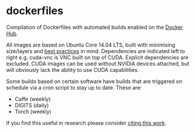 dockerfiles
===========

Compilation of Dockerfiles with automated builds enabled on the [Docker Hub](https://registry.hub.docker.com/repos/kaixhin/).

All images are based on Ubuntu Core 14.04 LTS, built with minimising size/layers and [best practices](https://docs.docker.com/articles/dockerfile_best-practices/) in mind.
Dependencies are indicated left to right e.g. cuda-vnc is VNC built on top of CUDA. Explicit dependencies are excluded.
CUDA images can be used without NVIDIA devices attached, but will obviously lack the ability to use CUDA capabilities.

Some builds based on certain software have builds that are triggered on schedule via a cron script to stay up to date. These are:

- Caffe (weekly)
- DIGITS (daily)
- Torch (weekly)

If you find this useful in research please consider [citing this work](https://github.com/Kaixhin/dockerfiles/blob/master/CITATION.md).
